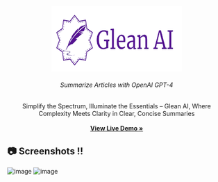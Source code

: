 <br/>
<p align="center">
    <img src="https://github.com/Dhruvnet/Glean-AI-/blob/main/src/assets/logo.png" alt="Logo" width="300" height="150">
  </a>
  <h6 align="center">Summarize Articles with OpenAI GPT-4</h6>

  <p align="center">
   Simplify the Spectrum, Illuminate the Essentials – Glean AI, Where Complexity Meets Clarity in Clear, Concise Summaries
    <br/>
    <br/>
    <a href=" https://gleanai.vercel.app/"><strong>View Live Demo »</strong></a>
    <br/>
  </p>
</p>


##  📷 Screenshots !!
![image](https://github.com/Dhruvnet/Glean-AI-/assets/123584784/14235454-d975-449b-ba8f-fb859b1e450d)
![image](https://github.com/Dhruvnet/Glean-AI-/assets/123584784/cdfcbde6-c49a-4fce-b2b8-9f2b66329304)

